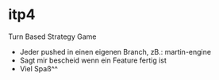# itp4
Turn Based Strategy Game

- Jeder pushed in einen eigenen Branch, zB.: martin-engine
- Sagt mir bescheid wenn ein Feature fertig ist
- Viel Spaß^^